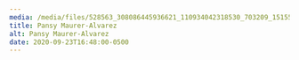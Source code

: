 ```yaml
---
media: /media/files/528563_308086445936621_110934042318530_703209_1515535231_n.jpg
title: Pansy Maurer-Alvarez
alt: Pansy Maurer-Alvarez
date: 2020-09-23T16:48:00-0500
---
```

